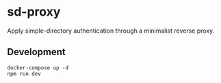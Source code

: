 # sd-proxy

Apply simple-directory authentication through a minimalist reverse proxy.

## Development

```
docker-compose up -d
npm run dev
```
